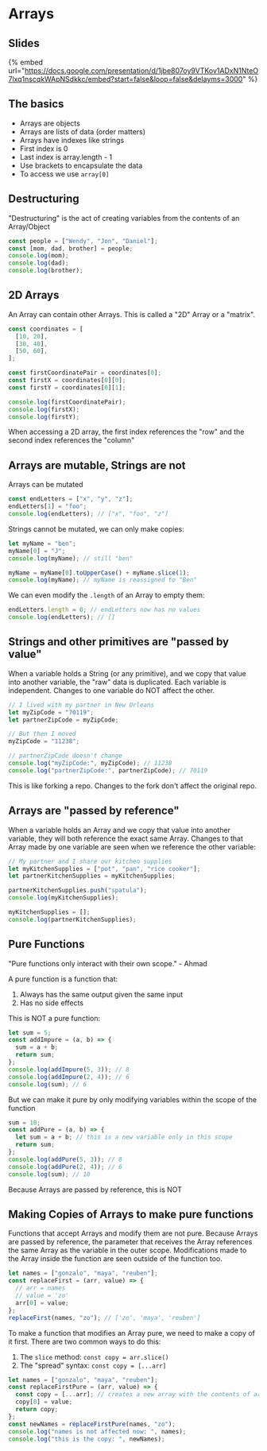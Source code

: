 # Arrays

## Slides

{% embed url="https://docs.google.com/presentation/d/1jbe807oy9VTKov1ADxN1NteO7lxq1nscqkWApNSdkkc/embed?start=false&loop=false&delayms=3000" %}

## The basics

- Arrays are objects
- Arrays are lists of data (order matters)
- Arrays have indexes like strings
- First index is 0
- Last index is array.length - 1
- Use brackets to encapsulate the data
- To access we use `array[0]`

## Destructuring

"Destructuring" is the act of creating variables from the contents of an Array/Object

```js
const people = ["Wendy", "Jon", "Daniel"];
const [mom, dad, brother] = people;
console.log(mom);
console.log(dad);
console.log(brother);
```

## 2D Arrays

An Array can contain other Arrays. This is called a "2D" Array or a "matrix".

```js
const coordinates = [
  [10, 20],
  [30, 40],
  [50, 60],
];

const firstCoordinatePair = coordinates[0];
const firstX = coordinates[0][0];
const firstY = coordinates[0][1];

console.log(firstCoordinatePair);
console.log(firstX);
console.log(firstY);
```

When accessing a 2D array, the first index references the "row" and the second index references the "column"

## Arrays are mutable, Strings are not

Arrays can be mutated

```js
const endLetters = ["x", "y", "z"];
endLetters[1] = "foo";
console.log(endLetters); // ["x", "foo", "z"]
```

Strings cannot be mutated, we can only make copies:

```js
let myName = "ben";
myName[0] = "J";
console.log(myName); // still "ben"

myName = myName[0].toUpperCase() + myName.slice(1);
console.log(myName); // myName is reassigned to "Ben"
```

We can even modify the `.length` of an Array to empty them:

```js
endLetters.length = 0; // endLetters now has no values
console.log(endLetters); // []
```

## Strings and other primitives are "passed by value"

When a variable holds a String (or any primitive), and we copy that value into another variable, the "raw" data is duplicated. Each variable is independent. Changes to one variable do NOT affect the other.

```js
// I lived with my partner in New Orleans
let myZipCode = "70119";
let partnerZipCode = myZipCode;

// But then I moved
myZipCode = "11238";

// partnerZipCode doesn't change
console.log("myZipCode:", myZipCode); // 11238
console.log("partnerZipCode:", partnerZipCode); // 70119
```

This is like forking a repo. Changes to the fork don't affect the original repo.

## Arrays are "passed by reference"

When a variable holds an Array and we copy that value into another variable, they will both reference the exact same Array. Changes to that Array made by one variable are seen when we reference the other variable:

```js
// My partner and I share our kitchen supplies
let myKitchenSupplies = ["pot", "pan", "rice cooker"];
let partnerKitchenSupplies = myKitchenSupplies;

partnerKitchenSupplies.push("spatula");
console.log(myKitchenSupplies);

myKitchenSupplies = [];
console.log(partnerKitchenSupplies);
```

## Pure Functions

"Pure functions only interact with their own scope." - Ahmad

A pure function is a function that:

1. Always has the same output given the same input
2. Has no side effects

This is NOT a pure function:

```js
let sum = 5;
const addImpure = (a, b) => {
  sum = a + b;
  return sum;
};
console.log(addImpure(5, 3)); // 8
console.log(addImpure(2, 4)); // 6
console.log(sum); // 6
```

But we can make it pure by only modifying variables within the scope of the function

```js
sum = 10;
const addPure = (a, b) => {
  let sum = a + b; // this is a new variable only in this scope
  return sum;
};
console.log(addPure(5, 3)); // 8
console.log(addPure(2, 4)); // 6
console.log(sum); // 10
```

Because Arrays are passed by reference, this is NOT

## Making Copies of Arrays to make pure functions

Functions that accept Arrays and modify them are not pure. Because Arrays are passed by reference, the parameter that receives the Array references the same Array as the variable in the outer scope. Modifications made to the Array inside the function are seen outside of the function too.

```js
let names = ["gonzalo", "maya", "reuben"];
const replaceFirst = (arr, value) => {
  // arr = names
  // value = 'zo'
  arr[0] = value;
};
replaceFirst(names, "zo"); // ['zo', 'maya', 'reuben']
```

To make a function that modifies an Array pure, we need to make a copy of it first. There are two common ways to do this:

1. The `slice` method: `const copy = arr.slice()`
2. The "spread" syntax: `const copy = [...arr]`

```js
let names = ["gonzalo", "maya", "reuben"];
const replaceFirstPure = (arr, value) => {
  const copy = [...arr]; // creates a new array with the contents of arr "spread" inside
  copy[0] = value;
  return copy;
};
const newNames = replaceFirstPure(names, "zo");
console.log("names is not affected now: ", names);
console.log("this is the copy: ", newNames);
```
